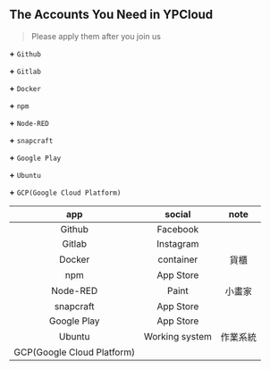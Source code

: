﻿## The Accounts You Need in YPCloud
>Please apply them after you join us

**+** `Github` 

**+** `Gitlab` 

**+** `Docker` 

**+** `npm` 

**+** `Node-RED` 

**+** `snapcraft` 

**+** `Google Play` 

**+** `Ubuntu` 

**+** `GCP(Google Cloud Platform)`


|app|social|note|
|:-----:|:-----:|:-----:|
|Github |  Facebook   ||
|Gitlab| Instagram   ||
|Docker  |container      |貨櫃|
|npm |App Store     ||
|Node-RED| Paint   |小畫家|
|snapcraft  |App Store      ||
|Google Play |App Store   ||
|Ubuntu| Working system   |作業系統|
|GCP(Google Cloud Platform)  |      ||

